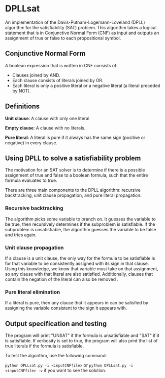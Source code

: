 # DPLLsat

An implementation of the Davis-Putnam-Logemann-Loveland (DPLL) algorithm for the satisfiability (SAT) problem. This algorithm takes a logical statement that is in Conjunctive Normal Form (CNF) as input and outputs an assignment of true or false to each propositional symbol.

## Conjunctive Normal Form
A boolean expression that is written in CNF consists of:
* Clauses joined by AND.
* Each clause consists of literals joined by OR.
* Each literal is only a positive literal or a negative literal (a literal preceded by NOT). 

## Definitions
**Unit clause**: A clause with only one literal.

**Empty clause**: A clause with no literals.

**Pure literal**: A literal is pure if it always has the same sign (positive or negative) in every clause. 

## Using DPLL to solve a satisfiability problem
The motivation for an SAT solver is to determine if there is a possible assignment of true and false to a boolean formula, such that the entire formula evaluates to true. 

There are three main components to the DPLL algorithm: recursive backtracking, unit clause propagation, and pure literal propagation.

### Recursive backtracking
The algorithm picks some variable to branch on. It guesses the variable to be true, then recursively determines if the subproblem is satisfiable. If the subproblem is unsatisfiable, the algorithm guesses the variable to be false and tries again.

### Unit clause propagation
If a clause is a unit clause, the only way for the formula to be satisfiable is for that variable to be consistently assigned with its sign in that clause. Using this knowledge, we know that variable must take on that assignment, so any clause with that literal are also satisfied. Additionally, clauses that contain the negation of the literal can also be removed .

### Pure literal elimination
If a literal is pure, then any clause that it appears in can be satisfied by assigning the variable consistent to the sign it appears with.

## Output specification and testing
The program will print "UNSAT" if the formula is unsatisfiable and "SAT" if it is satisfiable. If verbosity is set to true, the program will also print the list of true literals if the formula is satisfiable.

To test the algorithm, use the following command:

``` python DPLLsat.py -i <inputCNFfile> ```
or
``` python DPLLsat.py -i <inputCNFfile> -v ```
if you want to see the solution.
